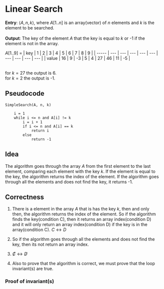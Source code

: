 # Linear Search

**Entry**: $\langle A, n, k \rangle$, where $A\left[1..n\right]$ is an array(vector) of $n$ elements and $k$ is the element to be searched.\
\
**Output**: The key of the element $A$ that the key is equal to $k$ or -1 if the element is not in the array.

$A\left[1..9\right]$ =
 | key   | 1   | 2   | 3   | 4   | 5   | 6   | 7   | 8   | 9   |
 | ----- | --- | --- | --- | --- | --- | --- | --- | --- | --- |
 | value | 16  | 9   | -3  | 5   | 4   | 27  | 46  | 11  | -5  |
  
\
for $k = 27$ the output is 6.\
for $k = 2$ the output is -1.

## Pseudocode

```pseudocode
SimpleSearch(A, n, k)
	
	i = 1
	while i <= n and A[i] != k
		i = i + 1
		if i <= n and A[i] == k
			return i
		else
			return -1
```

## Idea

The algorithm goes through the array $A$ from the first element to the last element, comparing each element with the key $k$. If the element is equal to the key, the algorithm returns the index of the element. If the algorithm goes through all the elements and does not find the key, it returns -1.

## Correctness
   
1. There is a element in the array $A$ that is has the key $k$, then and only then, the algorithm returns the index of the element. So if the algorithm finds the key(condition C), then it returns an array index(condition D) and it will only return an array index(condition D) if the key is in the array(condition C). $C \longleftrightarrow D$
   
2. So if the algorithm goes through all the elements and does not find the key, then its not return an array index.
3. $\not C \longleftrightarrow \not D$

4. Also to prove that the algorithm is correct, we must prove that the loop invariant(s) are true.
   
### Proof of invariant(s)

